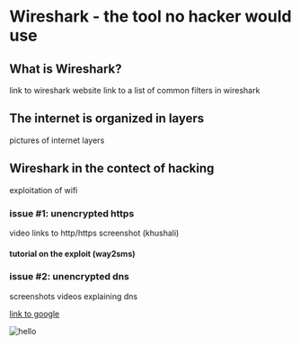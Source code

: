 # Wireshark - the tool no hacker would use

## What is Wireshark?
link to wireshark website
link to a list of common filters in wireshark


## The internet is organized in layers
pictures of internet layers

## Wireshark in the contect of hacking
exploitation of wifi

### issue #1: unencrypted https
video links to http/https
screenshot (khushali)

#### tutorial on the exploit (way2sms)



### issue #2: unencrypted dns
screenshots
videos explaining dns



[link to google](www.google.com)

![hello](https://github.com/sbleh/wireshark_presentation/blob/master/Capture.JPG?raw=true)






